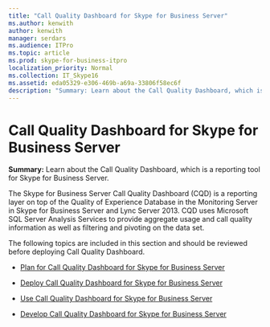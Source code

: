 ```yaml
---
title: "Call Quality Dashboard for Skype for Business Server"
ms.author: kenwith
author: kenwith
manager: serdars
ms.audience: ITPro
ms.topic: article
ms.prod: skype-for-business-itpro
localization_priority: Normal
ms.collection: IT_Skype16
ms.assetid: eda05329-e306-469b-a69a-33806f58ec6f
description: "Summary: Learn about the Call Quality Dashboard, which is a reporting tool for Skype for Business Server."
---
```


# Call Quality Dashboard for Skype for Business Server
 
**Summary:** Learn about the Call Quality Dashboard, which is a reporting tool for Skype for Business Server.
 
The Skype for Business Server Call Quality Dashboard (CQD) is a reporting layer on top of the Quality of Experience Database in the Monitoring Server in Skype for Business Server and Lync Server 2013. CQD uses Microsoft SQL Server Analysis Services to provide aggregate usage and call quality information as well as filtering and pivoting on the data set.
  
The following topics are included in this section and should be reviewed before deploying Call Quality Dashboard.
  
- [Plan for Call Quality Dashboard for Skype for Business Server](plan.md)
    
- [Deploy Call Quality Dashboard for Skype for Business Server](deploy-0.md)
    
- [Use Call Quality Dashboard for Skype for Business Server](use.md)
    
- [Develop Call Quality Dashboard for Skype for Business Server](develop.md)
    

